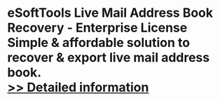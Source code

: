 # eSoftTools Live Mail Address Book Recovery - Enterprise License<br />Simple & affordable solution to recover & export live mail address book.<br />[>> Detailed information](https://secure.shareit.com/shareit/product.html?productid=300877670&affiliateid=200057808)